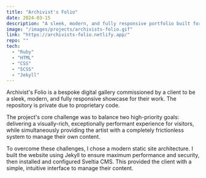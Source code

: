 ```yaml
---
title: "Archivist's Folio"
date: 2024-03-15
description: "A sleek, modern, and fully responsive portfolio built for a client to showcase high-resolution artwork with a focus on performance and ease of use."
image: "/images/projects/archivists-folio.gif" 
link: "https://archivists-folio.netlify.app/"
repo: "" 
tech:
  - "Ruby"
  - "HTML"
  - "CSS"
  - "SCSS"
  - "Jekyll"
---
```


Archivist's Folio is a bespoke digital gallery commissioned by a client to be a sleek, modern, and fully responsive showcase for their work. The repository is private due to proprietary code.

The project's core challenge was to balance two high-priority goals: delivering a visually-rich, exceptionally performant experience for visitors, while simultaneously providing the artist with a completely frictionless system to manage their own content.

To overcome these challenges, I chose a modern static site architecture. I built the website using Jekyll to ensure maximum performance and security, then installed and configured Sveltia CMS. This provided the client with a simple, intuitive interface to manage their content.